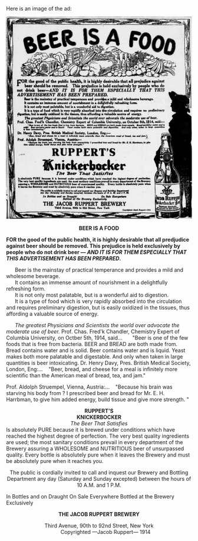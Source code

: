 
Here is an image of the ad:


![BeerIsFood](../images/Beer-is-Food-Rupperrt-Ad.jpg)

**<center>BEER IS A FOOD</center>**


**FOR the good of the public health, it is highly desirable that all predjudice against beer should be removed. This prejudice is held exclusively by people who do not drink beer — *AND IT IS FOR THEM ESPECIALLY THAT THIS ADVERTISEMENT HAS BEEN PREPARED*.**

&nbsp;&nbsp;&nbsp;&nbsp;&nbsp;&nbsp;Beer is the mainstay of practical temperance and provides a mild and wholesome beverage.<br/>
&nbsp;&nbsp;&nbsp;&nbsp;&nbsp;&nbsp;It contains an immense amount of nourishment in a delightfully refreshing form. <br/>
&nbsp;&nbsp;&nbsp;&nbsp;&nbsp;&nbsp;It is not only most palatable, but is a wonderful aid to digestion. <br/>
&nbsp;&nbsp;&nbsp;&nbsp;&nbsp;&nbsp;It is a type of food which is very rapidly absorbed into the circulation and requires preliminary digestion, but is easily oxidized in the tissues, thus affording a valuable source of energy. 

&nbsp;&nbsp;&nbsp;&nbsp;&nbsp;&nbsp;*The greatest Physicians and Scientists the world over advocate the moderate use of beer.* 
Prof. Chas. Fred'k Chandler, Chemistry Expert of Columbia University, on Octber 5th, 1914, said...
&nbsp;&nbsp;&nbsp;&nbsp;&nbsp;&nbsp;"Beer is one of the few foods that is free from bacteria. BEER and BREAD are both made from. Bread contains water and is solid. Beer contains water and is liquid. Yeast makes both more palatable and digestable. And only when taken in large quantities is beer intoxicating. 
Dr. Henry Davy, Pres. British Medical Society, London, Eng:...
&nbsp;&nbsp;&nbsp;"Beer, bread, and cheese for a meal is infinitely more scientific than the American meal of bread, tea, and jam."

Prof. Aldolph Struempel, Vienna, Austria:...
&nbsp;&nbsp;&nbsp;"Because his brain was starving his body from ? I prescribed beer and bread for Mr. E. H. Harrbman, to give him added energy, build tissue and give more strength. "
**<center>RUPPERT'S</center>**
**<center>KNICKERBOCKER</center>**
*<center>The Beer That Satisfies </center>*
Is absolutely PURE because it is brewed under conditions which have reached the highest degree of perfection. The very best quality ingredients are used; the most sanitary conditions prevail in every department of the Brewery assuring a WHOLESOME and NUTRITIOUS beer of unsurpassed quality. Every bottle is absolutely pure when it leaves the Brewery and must be absolutely pure when it reaches you. 
<center>The public is cordially invited to call and inquest our Brewery and Bottling Department any day (Saturday and Sunday excepted) between the hours of 10 A.M. and 1 P.M.</center>

In Bottles and on Draught  On Sale Everywhere
Bottled at the Brewery Exclusively

**<center>THE JACOB RUPPERT BREWERY </center>**
<center>Third Avenue, 90th to 92nd Street, New York</center>
<center>&nbsp;&nbsp;&nbsp;&nbsp;&nbsp;&nbsp;&nbsp;&nbsp;&nbsp;Copyrighted —Jacob Ruppert— 1914</center>
